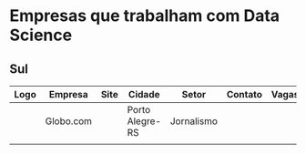 # Empresas que trabalham com Data Science 


## Sul 


| Logo  | Empresa  |  Site  | Cidade  |  Setor | Contato | Vagas |
|---|---|---|---|---|---|---|
|   | Globo.com |   | Porto Alegre-RS   | Jornalismo  |   |   |
|   |   |   |   |   |   |   |
